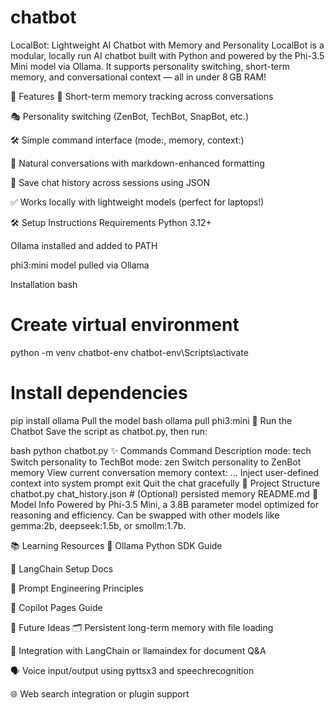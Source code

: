 # chatbot
LocalBot: Lightweight AI Chatbot with Memory and Personality
LocalBot is a modular, locally run AI chatbot built with Python and powered by the Phi-3.5 Mini model via Ollama. It supports personality switching, short-term memory, and conversational context — all in under 8 GB RAM!

🚀 Features
🧬 Short-term memory tracking across conversations

🎭 Personality switching (ZenBot, TechBot, SnapBot, etc.)

🛠️ Simple command interface (mode:, memory, context:)

💬 Natural conversations with markdown-enhanced formatting

💾 Save chat history across sessions using JSON

✅ Works locally with lightweight models (perfect for laptops!)

🛠️ Setup Instructions
Requirements
Python 3.12+

Ollama installed and added to PATH

phi3:mini model pulled via Ollama

Installation
bash
# Create virtual environment
python -m venv chatbot-env
chatbot-env\Scripts\activate

# Install dependencies
pip install ollama
Pull the model
bash
ollama pull phi3:mini
💬 Run the Chatbot
Save the script as chatbot.py, then run:

bash
python chatbot.py
✨ Commands
Command	Description
mode: tech	Switch personality to TechBot
mode: zen	Switch personality to ZenBot
memory	View current conversation memory
context: ...	Inject user-defined context into system prompt
exit	Quit the chat gracefully
📂 Project Structure
chatbot.py
chat_history.json  # (Optional) persisted memory
README.md
🧠 Model Info
Powered by Phi-3.5 Mini, a 3.8B parameter model optimized for reasoning and efficiency. Can be swapped with other models like gemma:2b, deepseek:1.5b, or smollm:1.7b.

📚 Learning Resources
🔗 Ollama Python SDK Guide

🔗 LangChain Setup Docs

🔗 Prompt Engineering Principles

🔗 Copilot Pages Guide

🤖 Future Ideas
🗂️ Persistent long-term memory with file loading

🧠 Integration with LangChain or llamaindex for document Q&A

🗣️ Voice input/output using pyttsx3 and speechrecognition

🌐 Web search integration or plugin support

